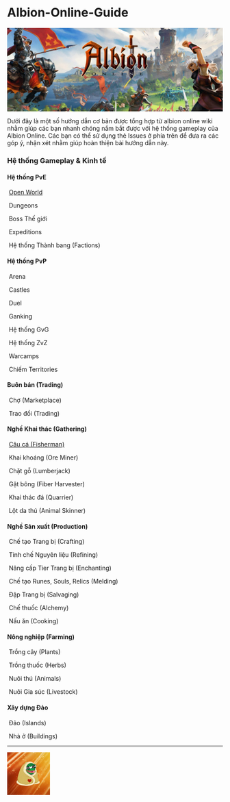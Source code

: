 # Albion-Online-Guide

<img src="images/header.jpg" align="center">

Dưới đây là một số hướng dẫn cơ bản được tổng hợp từ albion online wiki nhằm giúp các bạn nhanh chóng nắm bắt được với hệ thống gameplay của Albion Online. Các bạn có thể sử dụng thẻ Issues ở phía trên để đưa ra các góp ý, nhận xét nhằm giúp hoàn thiện bài hướng dẫn này.

### Hệ thống Gameplay & Kinh tế

#### Hệ thống PvE

​	[Open World](gameplay/open-world/)

​	Dungeons 

​	Boss Thế giới

​	Expeditions

​	Hệ thống Thành bang (Factions)

#### Hệ thống PvP

​	Arena

​	Castles

​	Duel

​	Ganking

​	Hệ thống GvG

​	Hệ thống ZvZ

​	Warcamps

​	Chiếm Territories

#### Buôn bán (Trading)

​	Chợ (Marketplace)

​	Trao đổi (Trading)

#### Nghề Khai thác (Gathering)

​	[Câu cá (Fisherman)](gameplay/fishing/)

​	Khai khoáng (Ore Miner)

​	Chặt gỗ (Lumberjack)

​	Gặt bông (Fiber Harvester)

​	Khai thác đá (Quarrier)

​	Lột da thú (Animal Skinner)

#### Nghề Sản xuất (Production)

​	Chế tạo Trang bị (Crafting)

​	Tinh chế Nguyên liệu (Refining)

​	Nâng cấp Tier Trang bị (Enchanting)

​	Chế tạo Runes, Souls, Relics (Melding)

​	Đập Trang bị (Salvaging)

​	Chế thuốc (Alchemy)

​	Nấu ăn (Cooking)

#### Nông nghiệp (Farming)

​	Trồng cây (Plants)

​	Trồng thuốc (Herbs)

​	Nuôi thú (Animals)

​	Nuôi Gia súc (Livestock)

#### Xây dựng Đảo

​	Đảo (Islands)

​	Nhà ở (Buildings)

-----------------------------------------------------------------------------------------------------------------------------------------------------------

<img src="images/avatar.png" align="center" height="100" width="100">